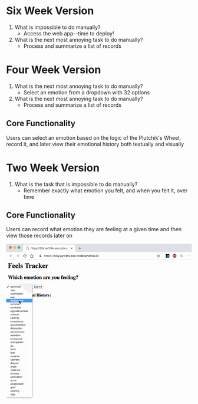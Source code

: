 # Six Week Version
1. What is impossible to do manually?
   - Access the web app--time to deploy!
2. What is the next most annoying task to do manually?
   - Process and summarize a list of records

# Four Week Version
1. What is the next most annoying task to do manually?
   - Select an emotion from a dropdown with 32 options
2. What is the next most annoying task to do manually?
   - Process and summarize a list of records
  
## Core Functionality
Users can select an emotion based on the logic of the Plutchik's Wheel, record it, and later view their emotional history both textually and visually

# Two Week Version

1. What is the task that is impossible to do manually?
   - Remember exactly what emotion you felt, and when you felt it, over time

## Core Functionality

Users can record what emotion they are feeling at a given time and then view those records later on

<img src="20190108B.gif">
